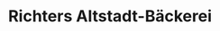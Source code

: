 ---
title: "Richters Altstadt-Bäckerei"
url: /wolfenbuettel/richters-altstadt-baeckerei-elmweg/
shop: Bäckerei
---